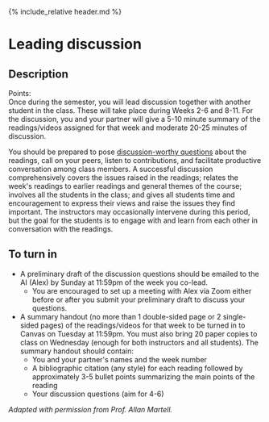 {% include_relative header.md %}
# Leading discussion
## Description
Points:  
Once during the semester, you will lead discussion together with another student in the class. These will take place during Weeks 2-6 and 8-11. For the discussion, you and your partner will give a 5-10 minute summary of the readings/videos assigned for that week and moderate 20-25 minutes of discussion.

You should be prepared to pose [discussion-worthy questions](https://www.eduflow.com/blog/how-to-write-discussion-questions-that-actually-spark-discussions) about the readings, call on your peers, listen to contributions, and facilitate productive conversation among class members. A successful discussion comprehensively covers the issues raised in the readings; relates the week's readings to earlier readings and general themes of the course; involves all the students in the class; and gives all students time and encouragement to express their views and raise the issues they find important. The instructors may occasionally intervene during this period, but the goal for the students is to engage with and learn from each other in conversation with the readings.

## To turn in
- A preliminary draft of the discussion questions should be emailed to the AI (Alex) by Sunday at 11:59pm of the week you co-lead.
    - You are encouraged to set up a meeting with Alex via Zoom either before or after you submit your preliminary draft to discuss your questions.
- A summary handout (no more than 1 double-sided page or 2 single-sided pages) of the readings/videos for that week to be turned in to Canvas on Tuesday at 11:59pm. You must also bring 20 paper copies to class on Wednesday (enough for both instructors and all students). The summary handout should contain:
    - You and your partner's names and the week number
    - A bibliographic citation (any style) for each reading followed by approximately 3-5 bullet points summarizing the main points of the reading
    - Your discussion questions (aim for 4-6)

*Adapted with permission from Prof. Allan Martell.*
